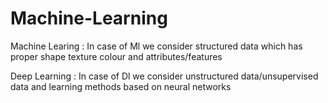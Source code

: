 # Machine-Learning

Machine Learing : In case of Ml we consider structured data which has proper shape texture colour and attributes/features

Deep Learning   : In case of Dl we consider unstructured data/unsupervised data and learning methods based on neural networks   
